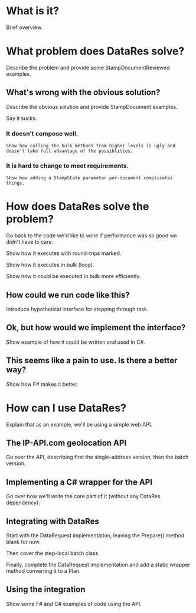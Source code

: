 # What is it?

  Brief overview.

# What problem does DataRes solve?

  Describe the problem and provide some StampDocumentReviewed
  examples.

## What's wrong with the obvious solution?

   Describe the obvious solution and provide StampDocument examples.

   Say it sucks.

### It doesn't compose well.

    Show how calling the bulk methods from higher levels is ugly and
    doesn't take full advantage of the possiblities.

### It is hard to change to meet requirements.

    Show how adding a StampState parameter per-document complicates
    things.

# How does DataRes solve the problem?

  Go back to the code we'd like to write if performance was so good we
  didn't have to care.

  Show how it executes with round-trips marked.

  Show how it executes in bulk (loop).

  Show how it could be executed in bulk more efficiently.

## How could we run code like this?

   Introduce hypothetical interface for stepping through task.

## Ok, but how would we implement the interface?

   Show example of how it could be written and used in C#.

## This seems like a pain to use. Is there a better way?

   Show how F# makes it better.

# How can I use DataRes?

  Explain that as an example, we'll be using a simple web API.

## The IP-API.com geolocation API

   Go over the API, describing first the single-address version, then
   the batch version.

## Implementing a C# wrapper for the API

   Go over how we'll write the core part of it (without any DataRes
   dependency).

## Integrating with DataRes

   Start with the DataRequest implementation, leaving the Prepare()
   method blank for now.

   Then cover the step-local batch class.

   Finally, complete the DataRequest implementation and add a static
   wrapper method converting it to a Plan.

## Using the integration

   Show some F# and C# examples of code using the API.